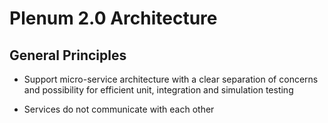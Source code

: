 # Plenum 2.0 Architecture

## General Principles

- Support micro-service architecture with a clear separation of concerns and possibility for efficient unit, integration and simulation testing

- Services do not communicate with each other     